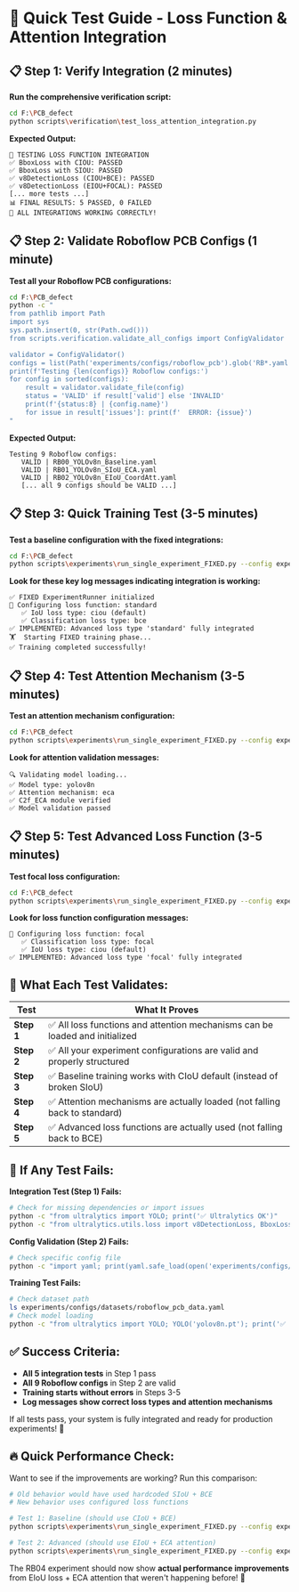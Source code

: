 # 🚀 **Quick Test Guide - Loss Function & Attention Integration**

## **📋 Step 1: Verify Integration (2 minutes)**

**Run the comprehensive verification script:**
```bash
cd F:\PCB_defect
python scripts\verification\test_loss_attention_integration.py
```

**Expected Output:**
```
🧪 TESTING LOSS FUNCTION INTEGRATION
✅ BboxLoss with CIOU: PASSED
✅ BboxLoss with SIOU: PASSED
✅ v8DetectionLoss (CIOU+BCE): PASSED
✅ v8DetectionLoss (EIOU+FOCAL): PASSED
[... more tests ...]
📊 FINAL RESULTS: 5 PASSED, 0 FAILED
🎉 ALL INTEGRATIONS WORKING CORRECTLY!
```

## **📋 Step 2: Validate Roboflow PCB Configs (1 minute)**

**Test all your Roboflow PCB configurations:**
```bash
cd F:\PCB_defect
python -c "
from pathlib import Path
import sys
sys.path.insert(0, str(Path.cwd()))
from scripts.verification.validate_all_configs import ConfigValidator

validator = ConfigValidator()
configs = list(Path('experiments/configs/roboflow_pcb').glob('RB*.yaml'))
print(f'Testing {len(configs)} Roboflow configs:')
for config in sorted(configs):
    result = validator.validate_file(config)
    status = 'VALID' if result['valid'] else 'INVALID'
    print(f'{status:8} | {config.name}')
    for issue in result['issues']: print(f'  ERROR: {issue}')
"
```

**Expected Output:**
```
Testing 9 Roboflow configs:
   VALID | RB00_YOLOv8n_Baseline.yaml
   VALID | RB01_YOLOv8n_SIoU_ECA.yaml
   VALID | RB02_YOLOv8n_EIoU_CoordAtt.yaml
   [... all 9 configs should be VALID ...]
```

## **📋 Step 3: Quick Training Test (3-5 minutes)**

**Test a baseline configuration with the fixed integrations:**
```bash
cd F:\PCB_defect
python scripts\experiments\run_single_experiment_FIXED.py --config experiments\configs\roboflow_pcb\RB00_YOLOv8n_Baseline.yaml
```

**Look for these key log messages indicating integration is working:**
```
✅ FIXED ExperimentRunner initialized
🎯 Configuring loss function: standard
   ✅ IoU loss type: ciou (default)
   ✅ Classification loss type: bce
✅ IMPLEMENTED: Advanced loss type 'standard' fully integrated
🏋️  Starting FIXED training phase...
✅ Training completed successfully!
```

## **📋 Step 4: Test Attention Mechanism (3-5 minutes)**

**Test an attention mechanism configuration:**
```bash
cd F:\PCB_defect
python scripts\experiments\run_single_experiment_FIXED.py --config experiments\configs\roboflow_pcb\RB01_YOLOv8n_SIoU_ECA.yaml
```

**Look for attention validation messages:**
```
🔍 Validating model loading...
✅ Model type: yolov8n
✅ Attention mechanism: eca
✅ C2f_ECA module verified
✅ Model validation passed
```

## **📋 Step 5: Test Advanced Loss Function (3-5 minutes)**

**Test focal loss configuration:**
```bash
cd F:\PCB_defect
python scripts\experiments\run_single_experiment_FIXED.py --config experiments\configs\roboflow_pcb\RB07_YOLOv8n_Focal.yaml
```

**Look for loss function configuration messages:**
```
🎯 Configuring loss function: focal
   ✅ Classification loss type: focal
   ✅ IoU loss type: ciou (default)
✅ IMPLEMENTED: Advanced loss type 'focal' fully integrated
```

## **🎯 What Each Test Validates:**

| Test | What It Proves |
|------|----------------|
| **Step 1** | ✅ All loss functions and attention mechanisms can be loaded and initialized |
| **Step 2** | ✅ All your experiment configurations are valid and properly structured |
| **Step 3** | ✅ Baseline training works with CIoU default (instead of broken SIoU) |
| **Step 4** | ✅ Attention mechanisms are actually loaded (not falling back to standard) |
| **Step 5** | ✅ Advanced loss functions are actually used (not falling back to BCE) |

## **🚨 If Any Test Fails:**

**Integration Test (Step 1) Fails:**
```bash
# Check for missing dependencies or import issues
python -c "from ultralytics import YOLO; print('✅ Ultralytics OK')"
python -c "from ultralytics.utils.loss import v8DetectionLoss, BboxLoss; print('✅ Loss functions OK')"
```

**Config Validation (Step 2) Fails:**
```bash
# Check specific config file
python -c "import yaml; print(yaml.safe_load(open('experiments/configs/roboflow_pcb/RB00_YOLOv8n_Baseline.yaml')))"
```

**Training Test Fails:**
```bash
# Check dataset path
ls experiments/configs/datasets/roboflow_pcb_data.yaml
# Check model loading
python -c "from ultralytics import YOLO; YOLO('yolov8n.pt'); print('✅ Model loading OK')"
```

## **✅ Success Criteria:**

- **All 5 integration tests** in Step 1 pass
- **All 9 Roboflow configs** in Step 2 are valid
- **Training starts without errors** in Steps 3-5
- **Log messages show correct loss types and attention mechanisms**

If all tests pass, your system is fully integrated and ready for production experiments! 🎉

## **🔥 Quick Performance Check:**

Want to see if the improvements are working? Run this comparison:
```bash
# Old behavior would have used hardcoded SIoU + BCE
# New behavior uses configured loss functions

# Test 1: Baseline (should use CIoU + BCE)
python scripts\experiments\run_single_experiment_FIXED.py --config experiments\configs\roboflow_pcb\RB00_YOLOv8n_Baseline.yaml

# Test 2: Advanced (should use EIoU + ECA attention)  
python scripts\experiments\run_single_experiment_FIXED.py --config experiments\configs\roboflow_pcb\RB04_YOLOv8n_EIoU_ECA.yaml
```

The RB04 experiment should now show **actual performance improvements** from EIoU loss + ECA attention that weren't happening before! 🚀